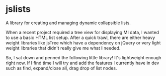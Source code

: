 # jslists
A library for creating and managing dynamic collapsible lists.

When a recent project required a tree view for displaying MI data, I wanted to use a basic HTML list setup. After a quick trawl, there are either heavy weight libraries like jsTree which have a dependency on jQuery or very light weight libraries that didn't really give me what I needed.

So, I sat down and penned the following little library! It's lightweight enough right now. If I find time I will try and add the features I currently have in dev such as find, expand/close all, drag drop of list nodes.
